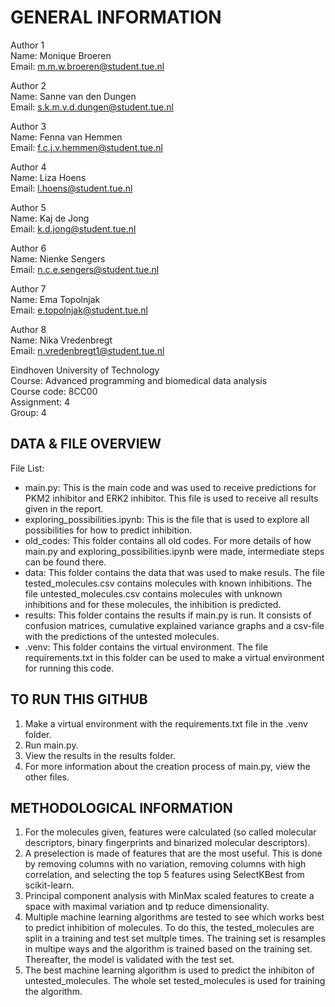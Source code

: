 # GENERAL INFORMATION

Author 1 <br>
Name: Monique Broeren <br>
Email: m.m.w.broeren@student.tue.nl <br>

Author 2 <br>
Name: Sanne van den Dungen <br>
Email: s.k.m.v.d.dungen@student.tue.nl <br>

Author 3 <br>
Name: Fenna van Hemmen <br>
Email: f.c.j.v.hemmen@student.tue.nl <br>

Author 4 <br>
Name: Liza Hoens <br>
Email: l.hoens@student.tue.nl <br>

Author 5 <br>
Name: Kaj de Jong <br>
Email: k.d.jong@student.tue.nl <br>

Author 6 <br>
Name: Nienke Sengers <br>
Email: n.c.e.sengers@student.tue.nl <br>

Author 7 <br>
Name: Ema Topolnjak <br>
Email: e.topolnjak@student.tue.nl <br>

Author 8 <br>
Name: Nika Vredenbregt <br>
Email: n.vredenbregt1@student.tue.nl  <br>

Eindhoven University of Technology <br>
Course: Advanced programming and biomedical data analysis <br>
Course code: 8CC00 <br>
Assignment: 4 <br>
Group: 4 <br>

## DATA & FILE OVERVIEW

File List: 
- main.py:  This is the main code and was used to receive predictions for PKM2 inhibitor 
            and ERK2 inhibitor. This file is used to receive all results given in the report.
- exploring_possibilities.ipynb: This is the file that is used to explore all possibilities for 
                                 how to predict inhibition. 
- old_codes: This folder contains all old codes. For more details of how main.py and 
             exploring_possibilities.ipynb were made, intermediate steps can be found there.
- data: This folder contains the data that was used to make resuls. The file 
        tested_molecules.csv contains molecules with known inhibitions. The file 
        untested_molecules.csv contains molecules with unknown inhibitions and for these
        molecules, the inhibition is predicted. 
- results: This folder contains the results if main.py is run. It consists of confusion 
           matrices, cumulative explained variance graphs and a csv-file with the 
           predictions of the untested molecules. 
- .venv: This folder contains the virtual environment. The file requirements.txt in this
         folder can be used to make a virtual environment for running this code.


## TO RUN THIS GITHUB

1. Make a virtual environment with the requirements.txt file in the .venv folder.
2. Run main.py. 
3. View the results in the results folder.
4. For more information about the creation process of main.py, view the other files.


## METHODOLOGICAL INFORMATION

1. For the molecules given, features were calculated (so called molecular descriptors, binary fingerprints and 
   binarized molecular descriptors).
2. A preselection is made of features that are the most useful. This is done by removing columns with no variation,
   removing columns with high correlation, and selecting the top 5 features using SelectKBest from scikit-learn.
3. Principal component analysis with MinMax scaled features to create a space with maximal variation and tp 
   reduce dimensionality.
4. Multiple machine learning algorithms are tested to see which works best to predict inhibition of molecules. 
   To do this, the tested_molecules are split in a training and test set multple times. The training set is 
   resamples in multipe ways and the algorithm is trained based on the training set. Thereafter, the model is 
   validated with the test set.
5. The best machine learning algorithm is used to predict the inhibiton of untested_molecules. The whole set
   tested_molecules is used for training the algorithm.
